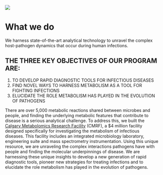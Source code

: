 <img src="https://images.squarespace-cdn.com/content/v1/5cef3ea582bf54000121ac89/02d5b2ea-029a-4ff6-98cf-5fb44cd6cf75/IMG_8867.jpg?format=2500w">

# What we do

We harness state-of-the-art analytical technology to unravel the complex host-pathogen dynamics that occur during human infections. 

## THE THREE KEY OBJECTIVES OF OUR PROGRAM ARE: 

1. TO DEVELOP RAPID DIAGNOSTIC TOOLS FOR INFECTIOUS DISEASES 
2. FIND NOVEL WAYS TO HARNESS METABOLISM AS A TOOL FOR FIGHTING INFECTIONS 
3. ELUCIDATE THE ROLE METABOLISM HAS PLAYED IN THE EVOLUTION OF PATHOGENS

There are over 5,000 metabolic reactions shared between microbes and people, and finding the underlying metabolic features that contribute to disease is a serious analytical challenge. To address this, we built the [Calgary Metabolomics Research Facility](https://www.lewisresearchgroup.org/cmrf) (CMRF), a $4 million facility designed specifically for investigating the metabolism of infectious diseases. This facility includes an integrated microbiology laboratory, engineering suite and mass spectrometry instrumentation. Using this unique resource, we are unraveling the complex interactions pathogens have with people and finding the molecular underpinnings of disease. We are harnessing these unique insights to develop a new generation of rapid diagnostic tools, pioneer new strategies for treating infections and to elucidate the role metabolism has played in the evolution of pathogens.
